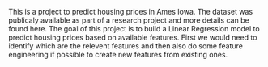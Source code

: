 This is a project to predict housing prices in Ames Iowa. The dataset was publicaly available as part of a research project and more details can be found here. The goal of this project is to build a Linear Regression model to predict housing prices based on available features. First we would need to identify which are the relevent features and then also do some feature engineering if possible to create new features from existing ones.
